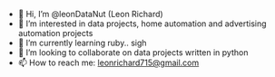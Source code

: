 - 👋 Hi, I’m @leonDataNut (Leon Richard)
- 👀 I’m interested in data projects, home automation and advertising automation projects
- 🌱 I’m currently learning ruby.. sigh
- 💞️ I’m looking to collaborate on data projects written in python
- 📫 How to reach me: leonrichard715@gmail.com

<!---
leonDataNut/leonDataNut is a ✨ special ✨ repository because its `README.md` (this file) appears on your GitHub profile.
You can click the Preview link to take a look at your changes.
--->
